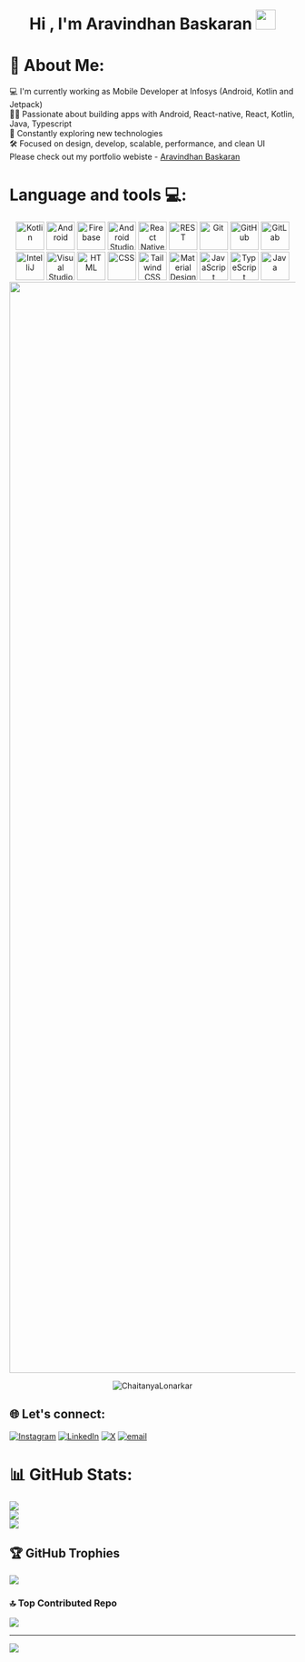 <h1 align="center">Hi , I'm Aravindhan Baskaran <img src="https://media.giphy.com/media/hvRJCLFzcasrR4ia7z/giphy.gif" width="35"></h1>

# 💫 About Me:
💻 I'm currently working as Mobile Developer at Infosys (Android, Kotlin and Jetpack)<br>👨‍💻 Passionate about building apps with Android, React-native, React, Kotlin, Java, Typescript <br>🧠 Constantly exploring new technologies<br>🛠️ Focused on design, develop, scalable, performance, and clean UI <br> Please check out my portfolio webiste - [Aravindhan Baskaran](https://aravindhan2612.github.io/ab-portfolio/) 


# Language and tools 💻:
<div align="center">
	<img width="50" src="https://raw.githubusercontent.com/marwin1991/profile-technology-icons/refs/heads/main/icons/kotlin.png" alt="Kotlin" title="Kotlin"/>
	<img width="50" src="https://raw.githubusercontent.com/marwin1991/profile-technology-icons/refs/heads/main/icons/android.png" alt="Android" title="Android"/>
	<img width="50" src="https://raw.githubusercontent.com/marwin1991/profile-technology-icons/refs/heads/main/icons/firebase.png" alt="Firebase" title="Firebase"/>
	<img width="50" src="https://raw.githubusercontent.com/marwin1991/profile-technology-icons/refs/heads/main/icons/android_studio.png" alt="Android Studio" title="Android Studio"/>
	<img width="50" src="https://raw.githubusercontent.com/marwin1991/profile-technology-icons/refs/heads/main/icons/react.png" alt="React Native" title="React Native"/>
	<img width="50" src="https://raw.githubusercontent.com/marwin1991/profile-technology-icons/refs/heads/main/icons/rest.png" alt="REST" title="REST"/>
	<img width="50" src="https://raw.githubusercontent.com/marwin1991/profile-technology-icons/refs/heads/main/icons/git.png" alt="Git" title="Git"/>
	<img width="50" src="https://raw.githubusercontent.com/marwin1991/profile-technology-icons/refs/heads/main/icons/github.png" alt="GitHub" title="GitHub"/>
	<img width="50" src="https://raw.githubusercontent.com/marwin1991/profile-technology-icons/refs/heads/main/icons/gitlab.png" alt="GitLab" title="GitLab"/>
	<img width="50" src="https://raw.githubusercontent.com/marwin1991/profile-technology-icons/refs/heads/main/icons/intellij.png" alt="IntelliJ" title="IntelliJ"/>
	<img width="50" src="https://raw.githubusercontent.com/marwin1991/profile-technology-icons/refs/heads/main/icons/visual_studio_code.png" alt="Visual Studio Code" title="Visual Studio Code"/>
	<img width="50" src="https://raw.githubusercontent.com/marwin1991/profile-technology-icons/refs/heads/main/icons/html.png" alt="HTML" title="HTML"/>
	<img width="50" src="https://raw.githubusercontent.com/marwin1991/profile-technology-icons/refs/heads/main/icons/css.png" alt="CSS" title="CSS"/>
	<img width="50" src="https://raw.githubusercontent.com/marwin1991/profile-technology-icons/refs/heads/main/icons/tailwind_css.png" alt="Tailwind CSS" title="Tailwind CSS"/>
	<img width="50" src="https://raw.githubusercontent.com/marwin1991/profile-technology-icons/refs/heads/main/icons/material_design.png" alt="Material Design" title="Material Design"/>
	<img width="50" src="https://raw.githubusercontent.com/marwin1991/profile-technology-icons/refs/heads/main/icons/javascript.png" alt="JavaScript" title="JavaScript"/>
	<img width="50" src="https://raw.githubusercontent.com/marwin1991/profile-technology-icons/refs/heads/main/icons/typescript.png" alt="TypeScript" title="TypeScript"/>
	  <img width="50" src="https://raw.githubusercontent.com/marwin1991/profile-technology-icons/refs/heads/main/icons/java.png" alt="Java" title="Java"/>
</div>

<img src="https://www.animatedimages.org/data/media/562/animated-line-image-0184.gif" width="1920" />


<p align="center"> <img src="https://komarev.com/ghpvc/?username=aravindhan2612&label=Profile%20views&color=0e75b6&style=flat" alt="ChaitanyaLonarkar" /> </p>

## 🌐 Let's connect:
[![Instagram](https://img.shields.io/badge/Instagram-%23E4405F.svg?logo=Instagram&logoColor=white)](https://instagram.com/i_am_ns_boy) [![LinkedIn](https://img.shields.io/badge/LinkedIn-%230077B5.svg?logo=linkedin&logoColor=white)](https://linkedin.com/in/araaravindhan-baskaran-mobile-developer) [![X](https://img.shields.io/badge/X-black.svg?logo=X&logoColor=white)](https://x.com/Aravindhan2612) [![email](https://img.shields.io/badge/Email-D14836?logo=gmail&logoColor=white)](mailto:aravindhan2612@gmail.com) 


# 📊 GitHub Stats:
![](https://github-readme-stats.vercel.app/api?username=aravindhan2612&theme=react&hide_border=false&include_all_commits=true&count_private=true)<br/>
![](https://nirzak-streak-stats.vercel.app/?user=aravindhan2612&theme=react&hide_border=false)<br/>
![](https://github-readme-stats.vercel.app/api/top-langs/?username=aravindhan2612&theme=react&hide_border=false&include_all_commits=true&count_private=true&layout=compact)

## 🏆 GitHub Trophies
![](https://github-profile-trophy.vercel.app/?username=aravindhan2612&theme=radical&no-frame=false&no-bg=false&margin-w=4)

### 🔝 Top Contributed Repo
![](https://github-contributor-stats.vercel.app/api?username=aravindhan2612&limit=5&theme=react&combine_all_yearly_contributions=true)

---
[![](https://visitcount.itsvg.in/api?id=aravindhan2612&icon=0&color=0)](https://visitcount.itsvg.in)

<!-- Proudly created with GPRM ( https://gprm.itsvg.in ) -->
